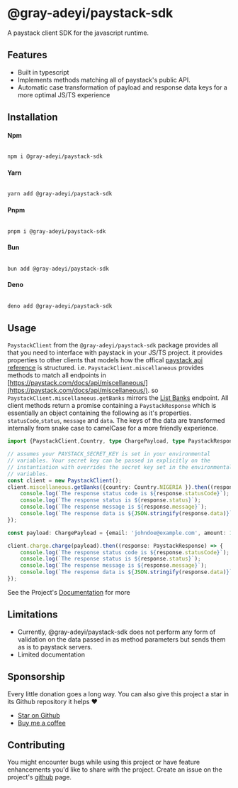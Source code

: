 # @gray-adeyi/paystack-sdk

A paystack client SDK for the javascript runtime.

## Features

- Built in typescript
- Implements methods matching all of paystack's public API.
- Automatic case transformation of payload and response data keys for a more optimal JS/TS experience

## Installation
#### **Npm**

```bash

npm i @gray-adeyi/paystack-sdk
```

#### **Yarn**

```bash

yarn add @gray-adeyi/paystack-sdk
```

#### **Pnpm**

```bash

pnpm i @gray-adeyi/paystack-sdk
```

#### **Bun**

```bash

bun add @gray-adeyi/paystack-sdk
```

#### **Deno**

```bash

deno add @gray-adeyi/paystack-sdk
```


## Usage

`PaystackClient` from the `@gray-adeyi/paystack-sdk` package provides all that you need to interface with paystack in your JS/TS project. it provides
properties to other clients that models how the offical [paystack api reference](https://paystack.com/docs/api/) is structured. i.e. `PaystackClient.miscellaneous` provides
methods to match all endpoints in [https://paystack.com/docs/api/miscellaneous/](https://paystack.com/docs/api/miscellaneous/). so `PaystackClient.miscellaneous.getBanks` mirrors the [List Banks](https://paystack.com/docs/api/miscellaneous/#bank) endpoint. All client methods return a promise containing a `PaystackResponse` which is essentially an
object containing the following as it's properties. `statusCode`,`status`,
`message` and `data`. The keys of the data are transformed internally from
snake case to camelCase for a more friendly experience.

```ts
import {PaystackClient,Country, type ChargePayload, type PaystackResponse} from '@gray-adeyi/pastack-sdk'

// assumes your PAYSTACK_SECRET_KEY is set in your environmental
// variables. Your secret key can be passed in explicitly on the
// instantiation with overrides the secret key set in the environmental
// variables.
const client = new PaystackClient();
client.miscellaneous.getBanks({country: Country.NIGERIA }).then((response: PaystackResponse) => {
    console.log(`The response status code is ${response.statusCode}`);
    console.log(`The response status is ${response.status}`);
    console.log(`The response message is ${response.message}`);
    console.log(`The response data is ${JSON.stringify(response.data)}`);
});

const payload: ChargePayload = {email: 'johndoe@example.com', amount: 1_000_000};

client.charge.charge(payload).then((response: PaystackResponse) => {
    console.log(`The response status code is ${response.statusCode}`);
    console.log(`The response status is ${response.status}`);
    console.log(`The response message is ${response.message}`);
    console.log(`The response data is ${JSON.stringify(response.data)}`);
});
```

See the Project's [Documentation](https://gray-adeyi.gitbhub.io/paystack-sdk) for more

## Limitations

- Currently, @gray-adeyi/paystack-sdk does not perform any form of validation on the data passed in as method parameters but sends them as is to paystack servers.
- Limited documentation 

## Sponsorship
Every little donation goes a long way. You can also give this project a star in its Github repository it helps ♥️
- [Star on Github](https://www.github.com/gray-adeyi/paystack-sdk)
- [Buy me a coffee](https://www.buymeacoffee.com/jigani)

## Contributing
You might encounter bugs while using this project or have feature enhancements you'd like to share with the project. Create an issue on the project's [github](https://www.github.com/gray-adeyi/paystack-sdk)
 page. 
